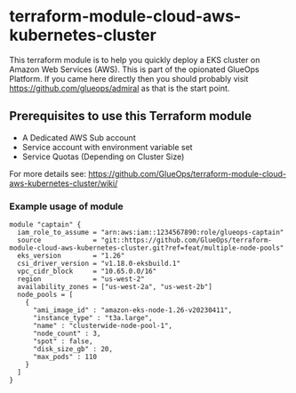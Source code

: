 # terraform-module-cloud-aws-kubernetes-cluster

This terraform module is to help you quickly deploy a EKS cluster on Amazon Web Services (AWS). This is part of the opionated GlueOps Platform. If you came here directly then you should probably visit https://github.com/glueops/admiral as that is the start point.

## Prerequisites to use this Terraform module

- A Dedicated AWS Sub account
- Service account with environment variable set
- Service Quotas (Depending on Cluster Size)

For more details see: https://github.com/GlueOps/terraform-module-cloud-aws-kubernetes-cluster/wiki/

### Example usage of module

```hcl
module "captain" {
  iam_role_to_assume = "arn:aws:iam::1234567890:role/glueops-captain"
  source             = "git::https://github.com/GlueOps/terraform-module-cloud-aws-kubernetes-cluster.git?ref=feat/multiple-node-pools"
  eks_version        = "1.26"
  csi_driver_version = "v1.18.0-eksbuild.1"
  vpc_cidr_block     = "10.65.0.0/16"
  region             = "us-west-2"
  availability_zones = ["us-west-2a", "us-west-2b"]
  node_pools = [
    {
      "ami_image_id" : "amazon-eks-node-1.26-v20230411",
      "instance_type" : "t3a.large",
      "name" : "clusterwide-node-pool-1",
      "node_count" : 3,
      "spot" : false,
      "disk_size_gb" : 20,
      "max_pods" : 110
    }
  ]
}
```
